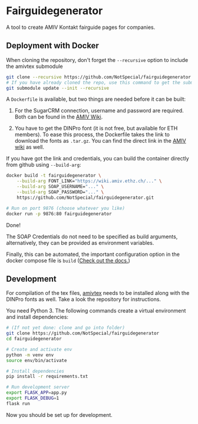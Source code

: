 # Fairguidegenerator

A tool to create AMIV Kontakt fairguide pages for companies.

## Deployment with Docker

When cloning the repository, don't forget the `--recursive` option to include
the amivtex submodule

```bash
git clone --recursive https://github.com/NotSpecial/fairguidegenerator.git
# If you have already cloned the repo, use this command to get the submodule:
git submodule update --init --recursive
```

A `Dockerfile` is available, but two things are needed before it can be built:

1. For the SugarCRM connection, username and password are required.
   Both can be found in the
   [AMIV Wiki](https://intern.amiv.ethz.ch/wiki/SugarCRM#SOAP).

2. You have to get the DINPro font (it is not free, but available for ETH
   members). To ease this process, the Dockerfile takes the link to download
   the fonts as `.tar.gz`. You can find the direct link
   in the [AMIV wiki](https://wiki.amiv.ethz.ch/Corporate_Design#DINPro)
   as well.


If you have got the link and credentials, you can build the container
directly from github using `--build-arg`:

```bash
docker build -t fairguidegenerator \
    --build-arg FONT_LINK="https://wiki.amiv.ethz.ch/..." \
    --build-arg SOAP_USERNAME="..." \
    --build-arg SOAP_PASSWORD="..." \
    https://github.com/NotSpecial/fairguidegenerator.git

# Run on port 9876 (choose whatever you like)
docker run -p 9876:80 fairguidegenerator
```

Done!

The SOAP Credentials do not need to be specified as build arguments,
alternatively, they can be provided as environment variables.

Finally, this can be automated, the important configuration option in the
docker compose file is `build`
([Check out the docs.](https://docs.docker.com/compose/compose-file/#build))

## Development

For compilation of the tex files,
[amivtex](https://github.com/NotSpecial/amivtex) needs to be installed along
with the DINPro fonts as well. Take a look the repository for instructions.

You need Python 3. The following commands create a virtual environment and
install dependencies:

```bash
# (If not yet done: clone and go into folder)
git clone https://github.com/NotSpecial/fairguidegenerator
cd fairguidegenerator

# Create and activate env
python -m venv env
source env/bin/activate

# Install dependencies
pip install -r requirements.txt

# Run development server
export FLASK_APP=app.py
export FLASK_DEBUG=1
flask run
```

Now you should be set up for development.
